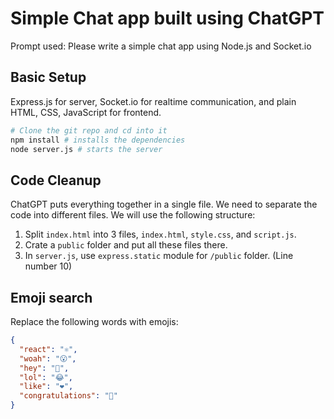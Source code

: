 # Simple Chat app built using ChatGPT

Prompt used: Please write a simple chat app using Node.js and Socket.io

## Basic Setup
Express.js for server, Socket.io for realtime communication, and plain HTML, CSS, JavaScript for frontend.

```bash
# Clone the git repo and cd into it
npm install # installs the dependencies
node server.js # starts the server
```
## Code Cleanup

ChatGPT puts everything together in a single file. We need to separate the code into different files. We will use the following structure:

1. Split `index.html` into 3 files, `index.html`, `style.css`, and `script.js`. 
2. Crate a `public` folder and put all these files there. 
3. In `server.js`, use `express.static` module for `/public` folder. (Line number 10)

## Emoji search

Replace the following words with emojis:

```json
{
  "react": "⚛️",
  "woah": "😮",
  "hey": "👋",
  "lol": "😂",
  "like": "❤️",
  "congratulations": "🎉"
}
```
